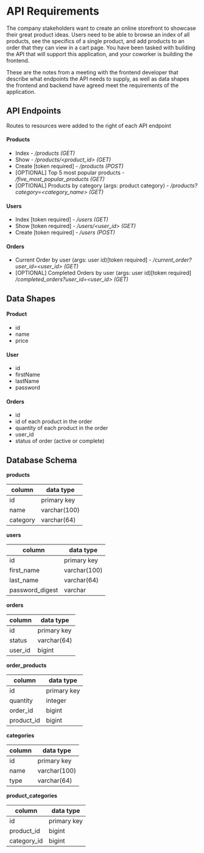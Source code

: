 # API Requirements
The company stakeholders want to create an online storefront to showcase their great product ideas. Users need to be able to browse an index of all products, see the specifics of a single product, and add products to an order that they can view in a cart page. You have been tasked with building the API that will support this application, and your coworker is building the frontend.

These are the notes from a meeting with the frontend developer that describe what endpoints the API needs to supply, as well as data shapes the frontend and backend have agreed meet the requirements of the application. 

## API Endpoints
Routes to resources were added to the right of each API endpoint

#### Products
- Index - */products (GET)*
- Show - */products/<product_id> (GET)*
- Create [token required] - */products (POST)*
- [OPTIONAL] Top 5 most popular products - */five_most_popular_products (GET)*
- [OPTIONAL] Products by category (args: product category) - */products?category=<category_name> (GET)*

#### Users
- Index [token required] - */users (GET)*
- Show [token required] - */users/<user_id> (GET)*
- Create [token required] - */users (POST)*

#### Orders
- Current Order by user (args: user id)[token required] - */current_order?user_id=<user_id> (GET)*
- [OPTIONAL] Completed Orders by user (args: user id)[token required] */completed_orders?user_id=<user_id> (GET)*

## Data Shapes
#### Product
-  id
- name
- price

#### User
- id
- firstName
- lastName
- password

#### Orders
- id
- id of each product in the order
- quantity of each product in the order
- user_id
- status of order (active or complete)

## Database Schema
**products**

| column     | data type      |
| ---------- | -------------- |
| id         | primary key    |
| name       | varchar(100)   |
| category   | varchar(64)    |

**users**

| column            | data type      |
| ----------------- | -------------- |
| id                | primary key    |
| first_name        | varchar(100)   |
| last_name         | varchar(64)    |
| password_digest   | varchar        |


**orders**

| column    | data type     |
| --------- | ------------- |
| id        | primary key   |
| status    | varchar(64)   |
| user_id   | bigint        |


**order_products**

| column       | data type     |
| ------------ | ------------- |
| id           | primary key   |
| quantity     | integer       |
| order_id     | bigint        |
| product_id   | bigint        |


**categories**

| column    | data type     |
| --------- | ------------- |
| id        | primary key   |
| name      | varchar(100)  |
| type      | varchar(64)   |


**product_categories**

| column       | data type     |
| ------------ | ------------- |
| id           | primary key   |
| product_id   | bigint        |
| category_id  | bigint        |